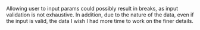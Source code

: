 Allowing user to input params could possibly result in breaks,
as input validation is not exhaustive. In addition, due to the
nature of the data, even if the input is valid, the data
I wish I had more time to work on the finer details.
